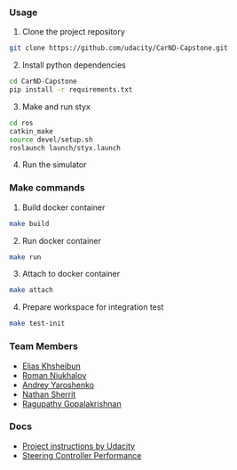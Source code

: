 
### Usage

1. Clone the project repository
```bash
git clone https://github.com/udacity/CarND-Capstone.git
```

2. Install python dependencies
```bash
cd CarND-Capstone
pip install -r requirements.txt
```
3. Make and run styx
```bash
cd ros
catkin_make
source devel/setup.sh
roslaunch launch/styx.launch
```
4. Run the simulator

### Make commands

1. Build docker container

```bash
make build
```

2. Run docker container

```bash
make run
```

3. Attach to docker container

```bash
make attach
```

4. Prepare workspace for integration test

```bash
make test-init
```

### Team Members
* [Elias Khsheibun](https://github.com/elias3)
* [Roman Niukhalov](https://github.com/nyukhalov)
* [Andrey Yaroshenko](https://github.com/kradio3)
* [Nathan Sherrit](https://github.com/nathansherrit)
* [Ragupathy Gopalakrishnan](https://github.com/ragu-git)

### Docs

- [Project instructions by Udacity](UDACITY.md)
- [Steering Controller Performance](steer_perf.md)
